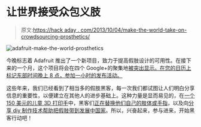 # 让世界接受众包义肢

> 原文:[https://hack aday . com/2013/10/04/make-the-world-take-on-crowdsourcing-prosthetics/](https://hackaday.com/2013/10/04/make-the-world-takes-on-crowdsourcing-prosthetics/)

![adafruit-make-the-world-prosthetics](../Images/37dfb6d90dd50db7a6b71e3dc575b6b7.png)

今晚标志着 Adafruit 推出了一个新项目，致力于提高假肢设计的可用性。在接下来的一个月，这个项目将会在四个 Google+的聚集地[被突出显示。在您的日历上标记东部时间晚上 8 点，参加一小时的发布活动。](http://www.adafruit.com/blog/2013/10/01/maketheworld-announcing-make-the-world-prosthetics-friday-1042013-8pm-et-on-google/)

这些年来，我们已经看到了相当多的假肢黑客，每一次我们都试图让人们明白分享信息的重要性，以便建立在其他人的进步基础上。这种力量是显而易见的，在[一个 150 美元的儿童 3D 打印手](http://hackaday.com/2013/02/08/3d-printed-prosthetic-hand-helps-out-for-about-150/)中，黑客们[正在替换他们自己的肢体或手指](http://hackaday.com/2012/08/31/replacing-a-finger-or-an-arm-in-the-hacker-tradition/)，以及向[分享 diy 制作技术帮助把假肢带到发展中国家](http://hackaday.com/2011/11/28/learn-a-new-fabrication-technique-from-diy-prosthetics-builders/)。所以，兴奋起来，参与进来，开始黑客行动吧！